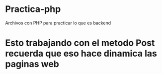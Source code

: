 # Practica-php
Archivos con PHP para practicar lo que es backend

# Esto trabajando con el metodo Post recuerda que eso hace dinamica las paginas web
